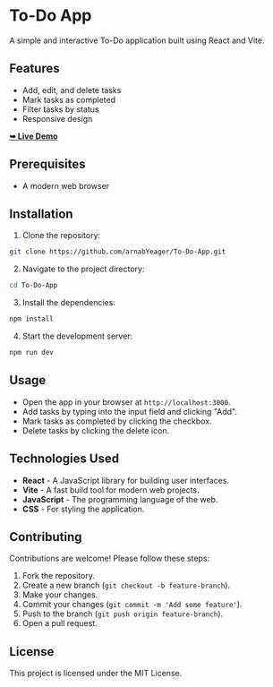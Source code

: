# To-Do App
A simple and interactive To-Do application built using React and Vite.

## Features
- Add, edit, and delete tasks
- Mark tasks as completed
- Filter tasks by status
- Responsive design

<a href="https://arnabyeager.github.io/To-Do-app/"><strong>➥ Live Demo</strong></a>

## Prerequisites
- A modern web browser

## Installation

1. Clone the repository:
```bash
git clone https://github.com/arnabYeager/To-Do-App.git
```
2. Navigate to the project directory:
```bash
cd To-Do-App
```
3. Install the dependencies:
```bash
npm install
```
4. Start the development server:
```bash
npm run dev
```
## Usage
- Open the app in your browser at `http://localhost:3000`.
- Add tasks by typing into the input field and clicking "Add".
- Mark tasks as completed by clicking the checkbox.
- Delete tasks by clicking the delete icon.

## Technologies Used
- **React** - A JavaScript library for building user interfaces.
- **Vite** - A fast build tool for modern web projects.
- **JavaScript** - The programming language of the web.
- **CSS** - For styling the application.

## Contributing
 Contributions are welcome! Please follow these steps:
  1. Fork the repository.
  2. Create a new branch (`git checkout -b feature-branch`).
  3. Make your changes.
  4. Commit your changes (`git commit -m 'Add some feature'`).
  5. Push to the branch (`git push origin feature-branch`).
  6. Open a pull request.

## License
This project is licensed under the MIT License.
